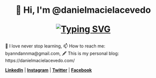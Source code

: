 <h1 align="center" >
👋  Hi, I'm @danielmacielacevedo

[![Typing SVG](https://readme-typing-svg.herokuapp.com?font=Helvetica-bold&color=1977F2&center=true&lines=Front-End+Developer+%F0%9F%92%BB;Certified+by+Meta,+Google+and+Platzi;Never+stop+learning)](https://git.io/typing-svg)
</h1>
🌱   I love never stop learning, 📫   How to reach me: byanndannma@gmail.com, 🖋   This is my personal blog: https://danielmacielacevedo.com/


[**LinkedIn**](https://linkedin.com/in/danielmacielacevedo "LinkedIn") | [**Instagram**](http://instagram.com/dannmacode "Instagram") | [**Twitter**](http://twitter.com/danielmacielace "Twitter") | [**Facebook**](http://facebook.com/danielmacielace "Facebook")
